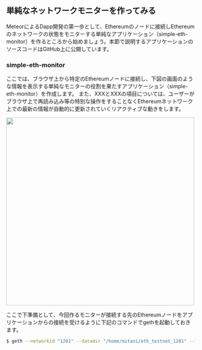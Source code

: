## 単純なネットワークモニターを作ってみる

MeteorによるDapp開発の第一歩として、Ethereumのノードに接続しEthereumのネットワークの状態をモニターする単純なアプリケーション（simple-eth-monitor）を作るところから始めましょう。本節で説明するアプリケーションのソースコードはGitHub上に公開しています。

### simple-eth-monitor
ここでは、ブラウザ上から特定のEthereumノードに接続し、下図の画面のような情報を表示する単純なモニターの役割を果たすアプリケーション（simple-eth-monitor）を作成します。
また、XXXとXXXの項目については、ユーザーがブラウザ上で再読み込み等の特別な操作をすることなくEthereumネットワーク上での最新の情報が自動的に更新されていくリアクティブな動きをします。

<img src="00_img/simple-eth-monnitor-final.png" width="500">

ここで下準備として、今回作るモニターが接続する先のEthereumノードをアプリケーションからの接続を受けるように下記のコマンドでgethを起動しておきます。
``` bash
$ geth --networkid "1201" --datadir "/home/mitani/eth_testnet_1201" --logfile "/home/mitani/eth_testnet_1201/geth_01.log" --mine --unlock 0xa7595f153f9ead98dc3ad08abfc5314f596f97e7 --rpc --rpcaddr "160.16.80.199" --rpcport "8545" --rpccorsdomain "*"  --olympic 2>> /home/mitani/eth_testnet_1201/^Cth_e01.log

```


